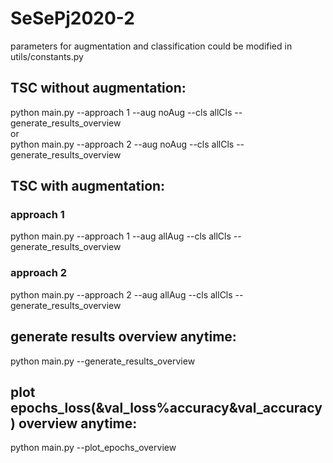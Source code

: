 # SeSePj2020-2
parameters for augmentation and classification could be modified in utils/constants.py <br>
## TSC without augmentation:
python main.py --approach 1 --aug noAug --cls allCls --generate_results_overview<br>
or<br>
python main.py --approach 2 --aug noAug --cls allCls --generate_results_overview<br>
## TSC with augmentation:
### approach 1
python main.py --approach 1 --aug allAug --cls allCls --generate_results_overview<br>
### approach 2
python main.py --approach 2 --aug allAug --cls allCls --generate_results_overview<br>
## generate results overview anytime:
python main.py --generate_results_overview<br>
## plot epochs_loss(&val_loss%accuracy&val_accuracy) overview anytime:
python main.py --plot_epochs_overview<br>
